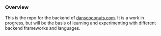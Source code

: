 ### Overview
This is the repo for the backend of [danscoconuts.com](https://www.danscoconuts.com). It is a work in progress, but will be the basis of learning and experimenting with different backend frameworks and languages.